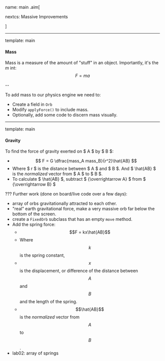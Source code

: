 name: main
.aim[<div>
  nextcs: Massive Improvements
  </div>]

---
template: main

#### Mass
Mass is a measure of the amount of "stuff" in an object. Importantly, it's the _m_ int:
$$ F = ma $$

--

To add mass to our physics engine we need to:
- Create a field in `Orb`
- Modify `applyForce()` to include mass.
- Optionally, add some code to discern mass visually.

---
template: main

#### Gravity

To find the force of gravity exerted on $ A $ by $ B $:

- $$ F = G \dfrac{mass_A mass_B}{r^2}\hat{AB} $$
- Where $ r $ is the distance between $ A $ and $ B $. And $ \hat{AB} $ is the _normalized_ vector from $ A $ to $ B $.
- To calculate $ \hat{AB} $, subtract $ {\overrightarrow A} $ from $ {\overrightarrow B} $


???
Further work (done on board/live code over a few days):
- array of orbs gravitationally attracted to each other.
- "real" earth gravitational force, make a very massive orb far below the bottom of the screen.
- create a `FixedOrb` subclass that has an empty `move` method.
- Add the spring force:
  - $$F = kx\hat{AB}$$
  - Where $$k$$ is the spring constant,
  - $$x$$ is the displacement, or difference of the distance between $$A$$ and $$B$$ and the length of the spring.
  - $$\hat{AB}$$ is the _normalized_ vector from $$A$$ to $$B$$.
- lab02: array of springs

